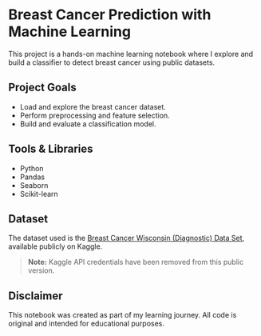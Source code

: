 # Breast Cancer Prediction with Machine Learning

This project is a hands-on machine learning notebook where I explore and build a classifier to detect breast cancer using public datasets.

## Project Goals
- Load and explore the breast cancer dataset.
- Perform preprocessing and feature selection.
- Build and evaluate a classification model.

## Tools & Libraries
- Python
- Pandas
- Seaborn
- Scikit-learn

## Dataset
The dataset used is the [Breast Cancer Wisconsin (Diagnostic) Data Set](https://www.kaggle.com/datasets/uciml/breast-cancer-wisconsin-data), available publicly on Kaggle.

> **Note:** Kaggle API credentials have been removed from this public version.

## Disclaimer
This notebook was created as part of my learning journey. All code is original and intended for educational purposes.
